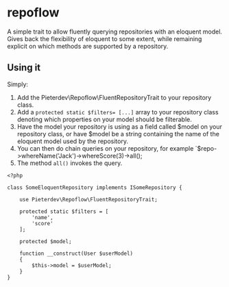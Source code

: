 repoflow
========

A simple trait to allow fluently querying repositories with an eloquent model. Gives back the flexibility of eloquent to some extent, while remaining explicit on which methods are supported by a repository.

## Using it

Simply: 

1. Add the Pieterdev\Repoflow\FluentRepositoryTrait to your repository class.
2. Add a `protected static $filters= [...]` array to your repository class denoting which properties on your model should be filterable.
3. Have the model your repository is using as a field called $model on your repository class, or have $model be a string containing the name of the eloquent model used by the repository.
4. You can then do chain queries on your repository, for example `$repo->whereName('Jack')->whereScore(3)->all();
5. The method `all()` invokes the query.

```
<?php

class SomeEloquentRepository implements ISomeRepository {

    use Pieterdev\Repoflow\FluentRepositoryTrait;

    protected static $filters = [
        'name',
        'score'
    ];

    protected $model;

    function __construct(User $userModel) 
    {
        $this->model = $userModel;
    }
}
```

